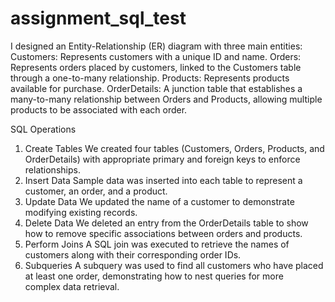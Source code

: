 # assignment_sql_test

I designed an Entity-Relationship (ER) diagram with three main entities:
Customers: Represents customers with a unique ID and name.
Orders: Represents orders placed by customers, linked to the Customers table through a one-to-many relationship.
Products: Represents products available for purchase.
OrderDetails: A junction table that establishes a many-to-many relationship between Orders and Products, allowing multiple products to be associated with each order.

SQL Operations
1. Create Tables
We created four tables (Customers, Orders, Products, and OrderDetails) with appropriate primary and foreign keys to enforce relationships.
2. Insert Data
Sample data was inserted into each table to represent a customer, an order, and a product.
3. Update Data
We updated the name of a customer to demonstrate modifying existing records.
4. Delete Data
We deleted an entry from the OrderDetails table to show how to remove specific associations between orders and products.
5. Perform Joins
A SQL join was executed to retrieve the names of customers along with their corresponding order IDs.
6. Subqueries
A subquery was used to find all customers who have placed at least one order, demonstrating how to nest queries for more complex data retrieval.
